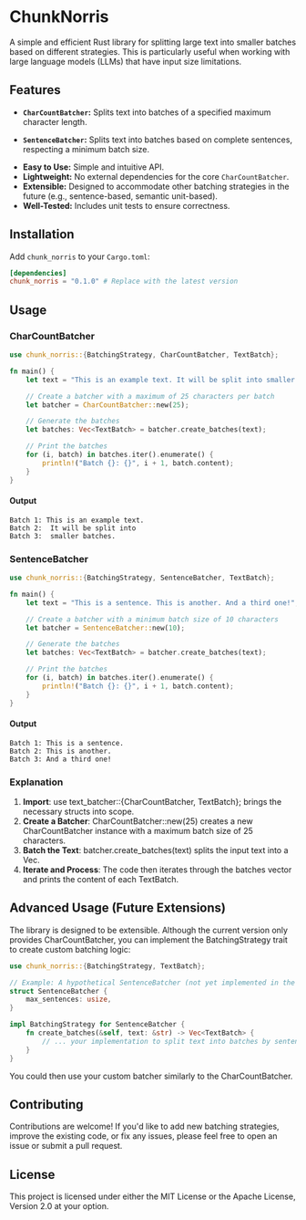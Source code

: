 # ChunkNorris

A simple and efficient Rust library for splitting large text into smaller batches based on different strategies. This is particularly useful when working with large language models (LLMs) that have input size limitations.

## Features

- **`CharCountBatcher`:** Splits text into batches of a specified maximum character length.

* **`SentenceBatcher`:** Splits text into batches based on complete sentences, respecting a minimum batch size.

- **Easy to Use:** Simple and intuitive API.
- **Lightweight:** No external dependencies for the core `CharCountBatcher`.
- **Extensible:** Designed to accommodate other batching strategies in the future (e.g., sentence-based, semantic unit-based).
- **Well-Tested:** Includes unit tests to ensure correctness.

## Installation

Add `chunk_norris` to your `Cargo.toml`:

```toml
[dependencies]
chunk_norris = "0.1.0" # Replace with the latest version
```

## Usage

### CharCountBatcher

```rust
use chunk_norris::{BatchingStrategy, CharCountBatcher, TextBatch};

fn main() {
    let text = "This is an example text. It will be split into smaller batches.";

    // Create a batcher with a maximum of 25 characters per batch
    let batcher = CharCountBatcher::new(25);

    // Generate the batches
    let batches: Vec<TextBatch> = batcher.create_batches(text);

    // Print the batches
    for (i, batch) in batches.iter().enumerate() {
        println!("Batch {}: {}", i + 1, batch.content);
    }
}
```

#### Output

```
Batch 1: This is an example text.
Batch 2:  It will be split into
Batch 3:  smaller batches.
```

### SentenceBatcher

```rust
use chunk_norris::{BatchingStrategy, SentenceBatcher, TextBatch};

fn main() {
    let text = "This is a sentence. This is another. And a third one!";

    // Create a batcher with a minimum batch size of 10 characters
    let batcher = SentenceBatcher::new(10);

    // Generate the batches
    let batches: Vec<TextBatch> = batcher.create_batches(text);

    // Print the batches
    for (i, batch) in batches.iter().enumerate() {
        println!("Batch {}: {}", i + 1, batch.content);
    }
}
```

#### Output

```
Batch 1: This is a sentence.
Batch 2: This is another.
Batch 3: And a third one!
```

### Explanation

1. **Import**: use text_batcher::{CharCountBatcher, TextBatch}; brings the necessary structs into scope.
2. **Create a Batcher**: CharCountBatcher::new(25) creates a new CharCountBatcher instance with a maximum batch size of 25 characters.
3. **Batch the Text**: batcher.create_batches(text) splits the input text into a Vec<TextBatch>.
4. **Iterate and Process**: The code then iterates through the batches vector and prints the content of each TextBatch.

## Advanced Usage (Future Extensions)

The library is designed to be extensible. Although the current version only provides CharCountBatcher, you can implement the BatchingStrategy trait to create custom batching logic:

```rust
use chunk_norris::{BatchingStrategy, TextBatch};

// Example: A hypothetical SentenceBatcher (not yet implemented in the library)
struct SentenceBatcher {
    max_sentences: usize,
}

impl BatchingStrategy for SentenceBatcher {
    fn create_batches(&self, text: &str) -> Vec<TextBatch> {
        // ... your implementation to split text into batches by sentences ...
    }
}
```

You could then use your custom batcher similarly to the CharCountBatcher.

## Contributing

Contributions are welcome! If you'd like to add new batching strategies, improve the existing code, or fix any issues, please feel free to open an issue or submit a pull request.

## License

This project is licensed under either the MIT License or the Apache License, Version 2.0 at your option.
